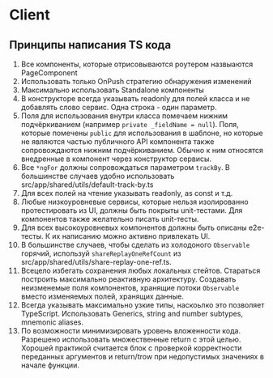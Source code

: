 # Client

## Принципы написания TS кода

1. Все компоненты, которые отрисовываются роутером назвыаются PageComponent
2. Использовать только OnPush стратегию обнаружения изменений
3. Максимально использовать Standalone компоненты
4. В конструкторе всегда указывать readonly для полей класса и не добавлять слово сервис. Одна строка - один параметр.
5. Поля для использования внутри класса помечаем нижним подчёркиванием (например `private _fieldName = null`). Поля, которые помечены `public` для использования в шаблоне, но которые не являются частью публичного API компонента также сопровождаются нижним подчёркиванием. Обычно к ним относятся внедренные в компонент через конструктор сервисы.
6. Все `*ngFor` должны сопровождаться параметром `trackBy`. В большинстве случаев удобно использовать src/app/shared/utils/default-track-by.ts
7. Для всех полей на чтение указывать readonly, as const и т.д.
8. Любые низкоуровневые сервисы, которые нельзя изолированно протестировать из UI, должны быть покрыты unit-тестами. Для компонентов также желательно писать unit-тесты.
9. Для всех высокоуровневых компонентов должны быть описаны e2e-тесты. К их написанию можно активно привлекать UI.
10. В большинстве случаев, чтобы сделать из холодоного `Observable` горячий, используй `shareReplayOneRefCount` из src/app/shared/utils/share-replay-one-ref.ts.
11. Всецело избегать сохранения любых локальных стейтов. Стараться построить максимально реактивную архитектуру. Создавать неизменемые поля компонентов, хранящие потоки `Observable` вместо изменяемых полей, хранящих данные.
12. Всегда указывать максимально узкие типы, наскоьлко это позволяет TypeScript. Использовать Generics, string and number subtypes, mnemonic aliases.
13. По возможности минимизировать уровень вложенности кода. Разрешено использовать множественные return с этой целью. Хорошей практикой считается блок с проверкой корректности переданных аргументов и return/trow при недопустимых значениях в начале функции.
